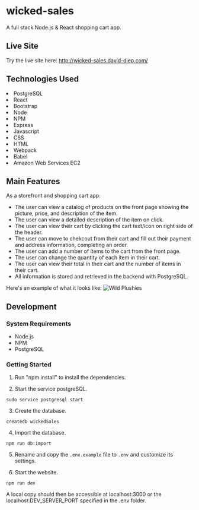 # wicked-sales
 A full stack Node.js &amp; React shopping cart app.

 ## Live Site
 Try the live site here: http://wicked-sales.david-diep.com/
 
 ## Technologies Used
 <li>PostgreSQL</li>
 <li>React</li>
 <li>Bootstrap</li>
 <li>Node</li>
 <li>NPM</li>
 <li>Express</li>
 <li>Javascript</li>
 <li>CSS</li>
 <li>HTML</li>
 <li>Webpack</li>
 <li>Babel</li>
 <li>Amazon Web Services EC2</li>
 
 ## Main Features
 As a storefront and shopping cart app:  
 
  - The user can view a catalog of products on the front page showing the picture, price, and description of the item.  
  - The user can view a detailed description of the item on click.  
  - The user can view their cart by clicking the cart text/icon on right side of the header.  
  - The user can move to chekcout from their cart and fill out their payment and address information, completing an order.  
  - The user can add a number of items to the cart from the front page.
  - The user can change the quantity of each item in their cart.
  - The user can view their total in their cart and the number of items in their cart.
  - All information is stored and retrieved in the backend with PostgreSQL.  
  
  Here's an example of what it looks like: ![Wild Plushies](https://i.imgur.com/nrZcW0R.png "Wild Plushies") 
 
## Development  
### System Requirements  
 - Node.js  
 - NPM  
 - PostgreSQL
 
 ### Getting Started
 1. Run "npm install" to install the dependencies.   

 2. Start the service postgreSQL.  
 
   ```sudo service postgresql start```  
   
 3. Create the database.  
 
 ```createdb wickedSales```  
 
 4. Import the database.  
 
 ```npm run db:import```  
 
 5. Rename and copy the ```.env.example``` file to ```.env``` and customize its settings.   
 
 6. Start the website.   
 
   ```npm run dev```
 
 A local copy should then be accessible at localhost:3000 or the localhost:DEV_SERVER_PORT specified in the .env folder.  

 
  
 
